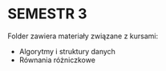 # SEMESTR 3

Folder zawiera materiały związane z kursami:
- Algorytmy i struktury danych
- Równania różniczkowe

